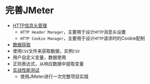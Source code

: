 # 完善JMeter

* [HTTP信息头管理](HTTP信息头管理.md)
  * `HTTP Header Manager`，主要用于设计`HTTP`消息头设置
  * `HTTP Cookie Manager`，主要用于设计`HTTP`请求时的Cookie配制
* [数据获取](数据获取.md)
 * 使用`CSV`文件来获取数据，实例`CSV`
 * 用户自定义变量，数据使用
 * 正则表达式，从响应数据中提取变量
* [实战性能测试](实战性能测试.md)
  * 使用JMeter进行一次完整项目实践
